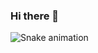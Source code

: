 ### Hi there 👋
![Snake animation](https://github.com/Matheus-dSC/Matheus-dSC/blob/output/github-contribution-grid-snack.svg)
